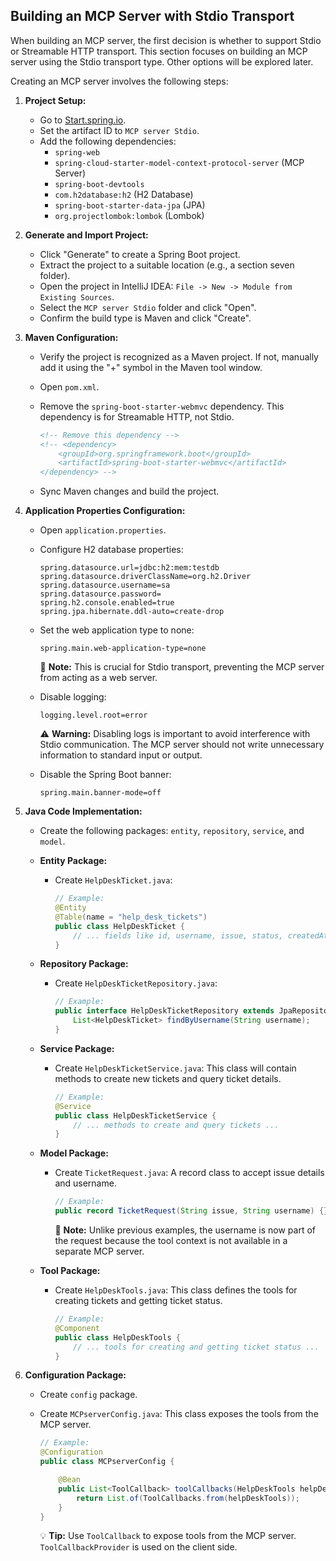 ## Building an MCP Server with Stdio Transport

When building an MCP server, the first decision is whether to support Stdio or Streamable HTTP transport. This section focuses on building an MCP server using the Stdio transport type. Other options will be explored later.

Creating an MCP server involves the following steps:

1.  **Project Setup:**
    *   Go to [Start.spring.io](https://start.spring.io).
    *   Set the artifact ID to `MCP server Stdio`.
    *   Add the following dependencies:
        *   `spring-web`
        *   `spring-cloud-starter-model-context-protocol-server` (MCP Server)
        *   `spring-boot-devtools`
        *   `com.h2database:h2` (H2 Database)
        *   `spring-boot-starter-data-jpa` (JPA)
        *   `org.projectlombok:lombok` (Lombok)

2.  **Generate and Import Project:**
    *   Click "Generate" to create a Spring Boot project.
    *   Extract the project to a suitable location (e.g., a section seven folder).
    *   Open the project in IntelliJ IDEA: `File -> New -> Module from Existing Sources`.
    *   Select the `MCP server Stdio` folder and click "Open".
    *   Confirm the build type is Maven and click "Create".

3.  **Maven Configuration:**
    *   Verify the project is recognized as a Maven project. If not, manually add it using the "+" symbol in the Maven tool window.
    *   Open `pom.xml`.
    *   Remove the `spring-boot-starter-webmvc` dependency. This dependency is for Streamable HTTP, not Stdio.

        ```xml
        <!-- Remove this dependency -->
        <!-- <dependency>
            <groupId>org.springframework.boot</groupId>
            <artifactId>spring-boot-starter-webmvc</artifactId>
        </dependency> -->
        ```

    *   Sync Maven changes and build the project.

4.  **Application Properties Configuration:**
    *   Open `application.properties`.
    *   Configure H2 database properties:

        ```properties
        spring.datasource.url=jdbc:h2:mem:testdb
        spring.datasource.driverClassName=org.h2.Driver
        spring.datasource.username=sa
        spring.datasource.password=
        spring.h2.console.enabled=true
        spring.jpa.hibernate.ddl-auto=create-drop
        ```

    *   Set the web application type to none:

        ```properties
        spring.main.web-application-type=none
        ```
        📝 **Note:** This is crucial for Stdio transport, preventing the MCP server from acting as a web server.

    *   Disable logging:

        ```properties
        logging.level.root=error
        ```
        ⚠️ **Warning:** Disabling logs is important to avoid interference with Stdio communication. The MCP server should not write unnecessary information to standard input or output.

    *   Disable the Spring Boot banner:

        ```properties
        spring.main.banner-mode=off
        ```

5.  **Java Code Implementation:**
    *   Create the following packages: `entity`, `repository`, `service`, and `model`.
    *   **Entity Package:**
        *   Create `HelpDeskTicket.java`:

            ```java
            // Example:
            @Entity
            @Table(name = "help_desk_tickets")
            public class HelpDeskTicket {
                // ... fields like id, username, issue, status, createdAt, eta ...
            }
            ```

    *   **Repository Package:**
        *   Create `HelpDeskTicketRepository.java`:

            ```java
            // Example:
            public interface HelpDeskTicketRepository extends JpaRepository<HelpDeskTicket, Long> {
                List<HelpDeskTicket> findByUsername(String username);
            }
            ```

    *   **Service Package:**
        *   Create `HelpDeskTicketService.java`: This class will contain methods to create new tickets and query ticket details.

            ```java
            // Example:
            @Service
            public class HelpDeskTicketService {
                // ... methods to create and query tickets ...
            }
            ```

    *   **Model Package:**
        *   Create `TicketRequest.java`: A record class to accept issue details and username.

            ```java
            // Example:
            public record TicketRequest(String issue, String username) {}
            ```
            📝 **Note:** Unlike previous examples, the username is now part of the request because the tool context is not available in a separate MCP server.

    *   **Tool Package:**
        *   Create `HelpDeskTools.java`: This class defines the tools for creating tickets and getting ticket status.

            ```java
            // Example:
            @Component
            public class HelpDeskTools {
                // ... tools for creating and getting ticket status ...
            }
            ```

6.  **Configuration Package:**
    *   Create `config` package.
    *   Create `MCPserverConfig.java`: This class exposes the tools from the MCP server.

        ```java
        // Example:
        @Configuration
        public class MCPserverConfig {

            @Bean
            public List<ToolCallback> toolCallbacks(HelpDeskTools helpDeskTools) {
                return List.of(ToolCallbacks.from(helpDeskTools));
            }
        }
        ```
        💡 **Tip:** Use `ToolCallback` to expose tools from the MCP server. `ToolCallbackProvider` is used on the client side.
